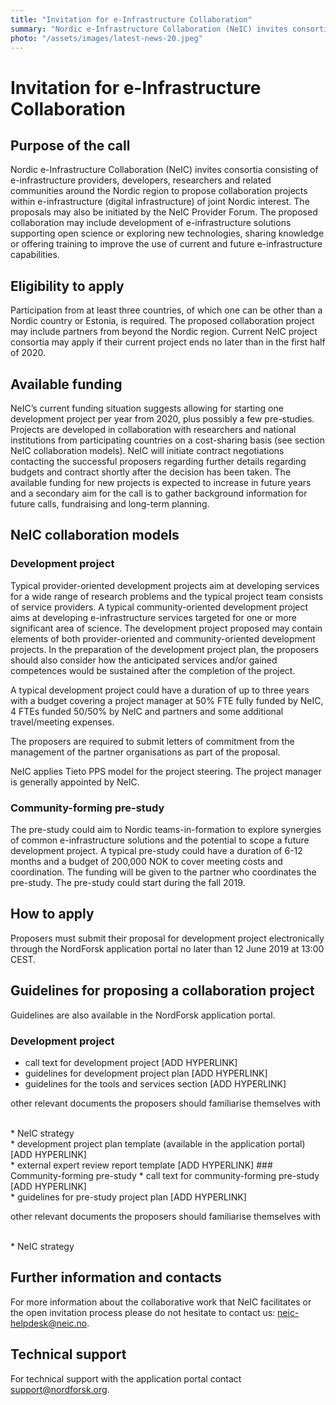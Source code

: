 ```yaml
---
title: "Invitation for e-Infrastructure Collaboration"
summary: "Nordic e-Infrastructure Collaboration (NeIC) invites consortia consisting of e-infrastructure providers, developers, researchers and related communities around the Nordic region to propose collaboration projects within e-infrastructure (digital infrastructure) of joint Nordic interest."
photo: "/assets/images/latest-news-20.jpeg"
---
```


Invitation for e-Infrastructure Collaboration 
===============================

## Purpose of the call
Nordic e-Infrastructure Collaboration (NeIC) invites consortia consisting of e-infrastructure providers, developers, researchers and related communities around the Nordic region to propose collaboration projects within e-infrastructure (digital infrastructure) of joint Nordic interest. The proposals may also be initiated by the NeIC Provider Forum. The proposed collaboration may include development of e-infrastructure solutions supporting open science or exploring new technologies, sharing knowledge or offering training to improve the use of current and future e-infrastructure capabilities.
<br>
## Eligibility to apply
Participation from at least three countries, of which one can be other than a Nordic country or Estonia, is required. The proposed collaboration project may include partners from beyond the Nordic region. Current NeIC project consortia may apply if their current project ends no later than in the first half of 2020.
<br>
## Available funding
NeIC’s current funding situation suggests allowing for starting one development project per year from 2020, plus possibly a few pre-studies. Projects are developed in collaboration with researchers and national institutions from participating countries on a cost-sharing basis (see section NeIC collaboration models). NeIC will initiate contract negotiations contacting the successful proposers regarding further details regarding budgets and contract shortly after the decision has been taken.
The available funding for new projects is expected to increase in future years and a secondary aim for the call is to gather background information for future calls, fundraising and long-term planning.
<br>
## NeIC collaboration models

### Development project
Typical provider-oriented development projects aim at developing services for a wide range of research problems and the typical project team consists of service providers. A typical community-oriented development project aims at developing e-infrastructure services targeted for one or more significant area of science. The development project proposed may contain elements of both provider-oriented and community-oriented development projects. In the preparation of the development project plan, the proposers should also consider how the anticipated services and/or gained competences would be sustained after the completion of the project.

A typical development project could have a duration of up to three years with a budget covering a project manager at 50% FTE fully funded by NeIC, 4 FTEs funded 50/50% by NeIC and partners and some additional travel/meeting expenses.

The proposers are required to submit letters of commitment from the management of the partner organisations as part of the proposal.

NeIC applies Tieto PPS model for the project steering. The project manager is generally appointed by NeIC. 

### Community-forming pre-study
The pre-study could aim to Nordic teams-in-formation to explore synergies of common e-infrastructure solutions and the potential to scope a future development project.
A typical pre-study could have a duration of 6-12 months and a budget of 200,000 NOK to cover meeting costs and coordination. The funding will be given to the partner who coordinates the pre-study. The pre-study could start during the fall 2019.
<br>
## How to apply
Proposers must submit their proposal for development project electronically through the NordForsk application portal no later than 12 June 2019 at 13:00 CEST.
<br>
## Guidelines for proposing a collaboration project
Guidelines are also available in the NordForsk application portal.
### Development project
* call text for development project [ADD HYPERLINK] <br>
* guidelines for development project plan [ADD HYPERLINK] <br>
* guidelines for the tools and services section [ADD HYPERLINK] <br>
<p> other relevant documents the proposers should familiarise themselves with </p><br>
* NeIC strategy <br>
* development project plan template (available in the application portal)  [ADD HYPERLINK] <br>
* external expert review report template [ADD HYPERLINK]
### Community-forming pre-study
* call text for community-forming pre-study [ADD HYPERLINK] <br>
* guidelines for pre-study project plan [ADD HYPERLINK] <br>
<p> other relevant documents the proposers should familiarise themselves with </p></br>
* NeIC strategy

## Further information and contacts
For more information about the collaborative work that NeIC facilitates or the open invitation process please do not hesitate to contact us: neic-helpdesk@neic.no.
<br>
## Technical support
For technical support with the application portal contact support@nordforsk.org.
